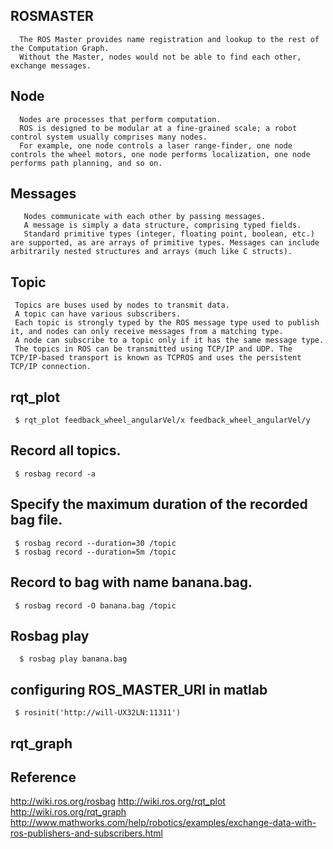 ## ROSMASTER
      The ROS Master provides name registration and lookup to the rest of the Computation Graph. 
      Without the Master, nodes would not be able to find each other, exchange messages. 

## Node
      Nodes are processes that perform computation. 
      ROS is designed to be modular at a fine-grained scale; a robot control system usually comprises many nodes. 
      For example, one node controls a laser range-finder, one node controls the wheel motors, one node performs localization, one node performs path planning, and so on. 

## Messages
       Nodes communicate with each other by passing messages. 
       A message is simply a data structure, comprising typed fields. 
       Standard primitive types (integer, floating point, boolean, etc.) are supported, as are arrays of primitive types. Messages can include arbitrarily nested structures and arrays (much like C structs).

## Topic 
     Topics are buses used by nodes to transmit data. 
     A topic can have various subscribers.
     Each topic is strongly typed by the ROS message type used to publish it, and nodes can only receive messages from a matching type. 
     A node can subscribe to a topic only if it has the same message type.
     The topics in ROS can be transmitted using TCP/IP and UDP. The TCP/IP-based transport is known as TCPROS and uses the persistent TCP/IP connection. 
     
## rqt_plot
     $ rqt_plot feedback_wheel_angularVel/x feedback_wheel_angularVel/y 

## Record all topics.
     $ rosbag record -a

## Specify the maximum duration of the recorded bag file.
     $ rosbag record --duration=30 /topic
     $ rosbag record --duration=5m /topic

## Record to bag with name banana.bag.
     $ rosbag record -O banana.bag /topic  

## Rosbag play
      $ rosbag play banana.bag

## configuring ROS_MASTER_URI in matlab
     $ rosinit('http://will-UX32LN:11311')

## rqt_graph
     
## Reference

http://wiki.ros.org/rosbag
http://wiki.ros.org/rqt_plot
http://wiki.ros.org/rqt_graph
http://www.mathworks.com/help/robotics/examples/exchange-data-with-ros-publishers-and-subscribers.html
     
